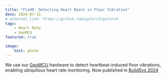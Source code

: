 ```yaml
---
title: "FloHR: Detecting Heart Beats in Floor Vibration"
date: 2024-07-15
# external_link: https://github.com/pytorch/pytorch
tags:
    - Heart Rate
    - GeoMCU
featured: true

image:
    hint: photo
---
```


We use our [GeoMCU](../../project/geomcu) hardware to detect heartbeat-induced floor vibrations, enabling ubiquitous heart rate monitoring. Now published in [BuildSys 2024](../../publication/codling-etal-2024-flo-hr-ubiquitous/)

<!--more-->
